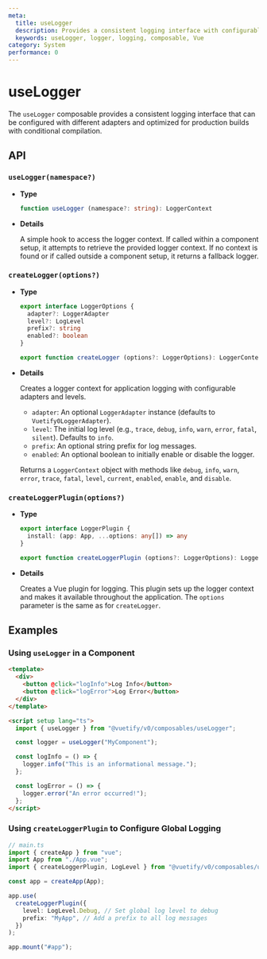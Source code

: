 ```yaml
---
meta:
  title: useLogger
  description: Provides a consistent logging interface with configurable adapters and levels.
  keywords: useLogger, logger, logging, composable, Vue
category: System
performance: 0
---
```


# useLogger

The `useLogger` composable provides a consistent logging interface that can be configured with different adapters and optimized for production builds with conditional compilation.

## API

### `useLogger(namespace?)`

* **Type**
    
  ```ts
  function useLogger (namespace?: string): LoggerContext
  ```
    
* **Details**
    
  A simple hook to access the logger context. If called within a component setup, it attempts to retrieve the provided logger context. If no context is found or if called outside a component setup, it returns a fallback logger.

### `createLogger(options?)`

* **Type**
    
  ```ts
  export interface LoggerOptions {
    adapter?: LoggerAdapter
    level?: LogLevel
    prefix?: string
    enabled?: boolean
  }

  export function createLogger (options?: LoggerOptions): LoggerContext
  ```
    
* **Details**
    
  Creates a logger context for application logging with configurable adapters and levels. 
  - `adapter`: An optional `LoggerAdapter` instance (defaults to `Vuetify0LoggerAdapter`).
  - `level`: The initial log level (e.g., `trace`, `debug`, `info`, `warn`, `error`, `fatal`, `silent`). Defaults to `info`.
  - `prefix`: An optional string prefix for log messages.
  - `enabled`: An optional boolean to initially enable or disable the logger.

  Returns a `LoggerContext` object with methods like `debug`, `info`, `warn`, `error`, `trace`, `fatal`, `level`, `current`, `enabled`, `enable`, and `disable`.

### `createLoggerPlugin(options?)`

* **Type**
    
  ```ts
  export interface LoggerPlugin {
    install: (app: App, ...options: any[]) => any
  }

  export function createLoggerPlugin (options?: LoggerOptions): LoggerPlugin
  ```
    
* **Details**
    
  Creates a Vue plugin for logging. This plugin sets up the logger context and makes it available throughout the application. The `options` parameter is the same as for `createLogger`.

## Examples

### Using `useLogger` in a Component

```html
<template>
  <div>
    <button @click="logInfo">Log Info</button>
    <button @click="logError">Log Error</button>
  </div>
</template>

<script setup lang="ts">
  import { useLogger } from "@vuetify/v0/composables/useLogger";

  const logger = useLogger("MyComponent");

  const logInfo = () => {
    logger.info("This is an informational message.");
  };

  const logError = () => {
    logger.error("An error occurred!");
  };
</script>
```

### Using `createLoggerPlugin` to Configure Global Logging

```ts
// main.ts
import { createApp } from "vue";
import App from "./App.vue";
import { createLoggerPlugin, LogLevel } from "@vuetify/v0/composables/useLogger";

const app = createApp(App);

app.use(
  createLoggerPlugin({
    level: LogLevel.Debug, // Set global log level to debug
    prefix: "MyApp", // Add a prefix to all log messages
  })
);

app.mount("#app");
```


